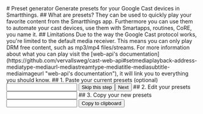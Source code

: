 <link rel="stylesheet" type="text/css" href="semantic/dist/semantic.min.css">
<script
  src="https://code.jquery.com/jquery-3.1.1.min.js"
  integrity="sha256-hVVnYaiADRTO2PzUGmuLJr8BLUSjGIZsDYGmIJLv2b8="
  crossorigin="anonymous"></script>
<script src="semantic/dist/semantic.min.js"></script>
# Preset generator
Generate presets for your Google Cast devices in Smartthings.
## What are presets?
They can be used to quickly play your favorite content from the Smartthings app. Furthermore you can use them to automate your cast devices, use them with Smartapps, routines, CoRE, you name it.
## Limitations
Due to the way the Google Cast protocol works, you're limited to the default media receiver. This means you can only play DRM free content, such as mp3/mp4 files/streams. For more information about what you can play visit the [web-api's documentation](https://github.com/vervallsweg/cast-web-api#setmediaplayback-address-mediatype-mediaurl-mediastreamtype-mediatitle-mediasubtitle-mediaimageurl "web-api's documentation"), it will link you to everything you should know.
## 1. Paste your current presets (optional)
<input type="text" name="current_preset" name="current_preset">
<button>Skip this step</button><button>Next</button>
## 2. Edit your presets
<input type="text" name="blah">
## 3. Copy your new presets
<input type="text" name="output_preset">
<button>Copy to clipboard</button>
